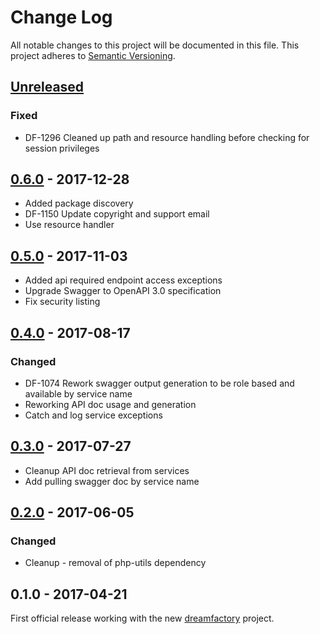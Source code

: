 # Change Log
All notable changes to this project will be documented in this file.
This project adheres to [Semantic Versioning](http://semver.org/).

## [Unreleased]
### Fixed
- DF-1296 Cleaned up path and resource handling before checking for session privileges

## [0.6.0] - 2017-12-28
- Added package discovery
- DF-1150 Update copyright and support email
- Use resource handler

## [0.5.0] - 2017-11-03
- Added api required endpoint access exceptions
- Upgrade Swagger to OpenAPI 3.0 specification
- Fix security listing

## [0.4.0] - 2017-08-17
### Changed
- DF-1074 Rework swagger output generation to be role based and available by service name
- Reworking API doc usage and generation
- Catch and log service exceptions

## [0.3.0] - 2017-07-27
- Cleanup API doc retrieval from services
- Add pulling swagger doc by service name

## [0.2.0] - 2017-06-05
### Changed
- Cleanup - removal of php-utils dependency

## 0.1.0 - 2017-04-21
First official release working with the new [dreamfactory](https://github.com/dreamfactorysoftware/dreamfactory) project.

[Unreleased]: https://github.com/dreamfactorysoftware/df-apidoc/compare/0.6.0...HEAD
[0.6.0]: https://github.com/dreamfactorysoftware/df-apidoc/compare/0.5.0...0.6.0
[0.5.0]: https://github.com/dreamfactorysoftware/df-apidoc/compare/0.4.0...0.5.0
[0.4.0]: https://github.com/dreamfactorysoftware/df-apidoc/compare/0.3.0...0.4.0
[0.3.0]: https://github.com/dreamfactorysoftware/df-apidoc/compare/0.2.0...0.3.0
[0.2.0]: https://github.com/dreamfactorysoftware/df-apidoc/compare/0.1.0...0.2.0
